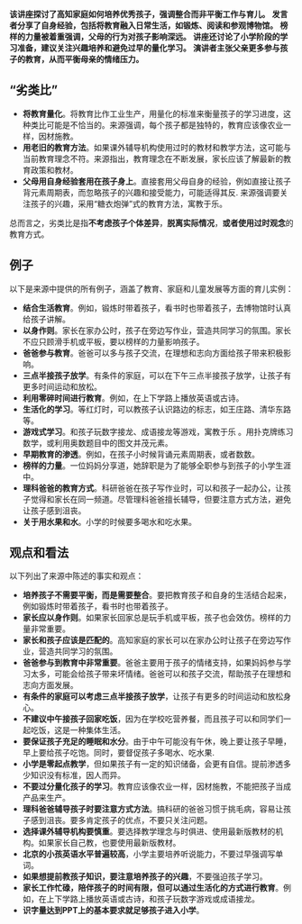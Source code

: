 

**该讲座探讨了高知家庭如何培养优秀孩子，强调整合而非平衡工作与育儿。** **发言者分享了自身经验，包括将教育融入日常生活，如锻炼、阅读和参观博物馆。** **榜样的力量被着重强调，父母的行为对孩子影响深远。** **讲座还讨论了小学阶段的学习准备，建议关注兴趣培养和避免过早的量化学习。** **演讲者主张父亲更多参与孩子的教育，从而平衡母亲的情绪压力。**

## “劣类比”

- **将教育量化**。将教育比作工业生产，用量化的标准来衡量孩子的学习进度，这种类比可能是不恰当的。来源强调，每个孩子都是独特的，教育应该像农业一样，因材施教。
- **用老旧的教育方法**。如果课外辅导机构使用过时的教材和教学方法，这可能与当前教育理念不符。来源指出，教育理念在不断发展，家长应该了解最新的教育政策和教材。
- **父母用自身经验套用在孩子身上**。直接套用父母自身的经验，例如直接让孩子背元素周期表，而忽略孩子的兴趣和接受能力，可能适得其反. 来源强调要关注孩子的兴趣，采用“糖衣炮弹”式的教育方法，寓教于乐。

总而言之，劣类比是指**不考虑孩子个体差异**，**脱离实际情况**，**或者使用过时观念**的教育方式。



## 例子

以下是来源中提供的所有例子，涵盖了教育、家庭和儿童发展等方面的育儿实例：

- **结合生活教育**。例如，锻炼时带着孩子，看书时也带着孩子，去博物馆时认真给孩子讲解。
- **以身作则**。家长在家办公时，孩子在旁边写作业，营造共同学习的氛围。家长不应只顾滑手机或平板，要以榜样的力量影响孩子。
- **爸爸参与教育**。爸爸可以多与孩子交流，在理想和志向方面给孩子带来积极影响。
- **三点半接孩子放学**。有条件的家庭，可以在下午三点半接孩子放学，让孩子有更多时间运动和放松。
- **利用零碎时间进行教育**。例如，在上下学路上播放英语或古诗。
- **生活化的学习**。等红灯时，可以教孩子认识路边的标志，如王庄路、清华东路等。
- **游戏式学习**。和孩子玩数字接龙、成语接龙等游戏，寓教于乐 。用扑克牌练习数学，或利用奥数题目中的图文并茂元素。
- **早期教育的渗透**。例如，在孩子小时候背诵元素周期表，或者数数。
- **榜样的力量**。一位妈妈分享道，她辞职是为了能够全职参与到孩子的小学生涯中。
- **理科爸爸的教育方式**。科研爸爸在孩子写作业时，可以和孩子一起办公，让孩子觉得和家长在同一频道。尽管理科爸爸擅长辅导，但要注意方式方法，避免让孩子感到沮丧。
- **关于用水果和水**。小学的时候要多喝水和吃水果。



## 观点和看法

以下列出了来源中陈述的事实和观点：

- **培养孩子不需要平衡，而是需要整合**。要把教育孩子和自身的生活结合起来，例如锻炼时带着孩子，看书时也带着孩子。
- **家长应以身作则**。如果家长回家总是玩手机或平板，孩子也会效仿。榜样的力量非常重要。
- **家长和孩子应该是匹配的**。高知家庭的家长可以在家办公时让孩子在旁边写作业，营造共同学习的氛围。
- **爸爸参与到教育中非常重要**。爸爸主要用于孩子的情绪支持，如果妈妈参与学习太多，可能会给孩子带来坏情绪。爸爸可以和孩子交流，帮助孩子在理想和志向方面发展。
- **有条件的家庭可以考虑三点半接孩子放学**，让孩子有更多的时间运动和放松身心。
- **不建议中午接孩子回家吃饭**，因为在学校吃营养餐，而且孩子可以和同学们一起吃饭，这是一种集体生活。
- **要保证孩子充足的睡眠和水分**。由于中午可能没有午休，晚上要让孩子早睡，早上要给孩子吃饱。同时，要督促孩子多喝水、吃水果.
- **小学是零起点教学**，但如果孩子有一定的知识储备，会更有自信。提前渗透多少知识没有标准，因人而异。
- **不要过分量化孩子的学习**。教育应该像农业一样，因材施教，不能把孩子当成产品来生产。
- **理科爸爸辅导孩子时要注意方式方法**。搞科研的爸爸习惯于挑毛病，容易让孩子感到沮丧。要多肯定孩子的优点，不要只关注问题。
- **选择课外辅导机构要慎重**。要选择教学理念与时俱进、使用最新版教材的机构。如果家长自己教，也要使用最新版教材。
- **北京的小孩英语水平普遍较高**，小学主要培养听说能力，不要过早强调写单词。
- **如果想提前教孩子知识，要注意培养孩子的兴趣**，不要强迫孩子学习。
- **家长工作忙碌，陪伴孩子的时间有限，但可以通过生活化的方式进行教育**。例如，在上下学路上播放英语或古诗，和孩子玩数字游戏或成语接龙。
- **识字量达到PPT上的基本要求就足够孩子进入小学**。